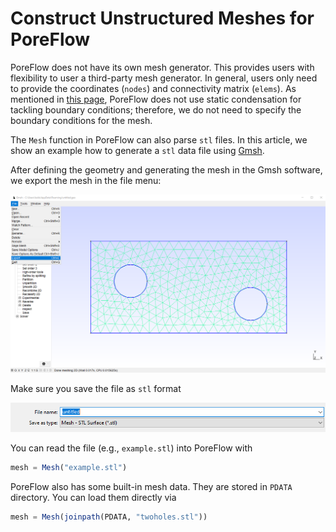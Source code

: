 # Construct Unstructured Meshes for PoreFlow

PoreFlow does not have its own mesh generator. This provides users with flexibility to user a third-party mesh generator. In general, users only need to provide the coordinates (`nodes`) and connectivity matrix (`elems`). As mentioned in [this page](https://kailaix.github.io/PoreFlow.jl/dev/tutorial_mfem/), PoreFlow does not use static condensation for tackling boundary conditions; therefore, we do not need to specify the boundary conditions for the mesh. 

The `Mesh` function in PoreFlow can also parse `stl` files. In this article, we show an example how to generate a `stl` data file using [Gmsh](https://gmsh.info/). 

After defining the geometry and generating the mesh in the Gmsh software, we export the mesh in the file menu:

![](./assets/mfem/mfem_mesh1.png)

Make sure you save the file as `stl` format

![](./assets/mfem/mfem_mesh2.png)

You can read the file (e.g., `example.stl`) into PoreFlow with 

```julia
mesh = Mesh("example.stl")
```

PoreFlow also has some built-in mesh data. They are stored in `PDATA` directory. You can load them directly via

```julia
mesh = Mesh(joinpath(PDATA, "twoholes.stl"))
```